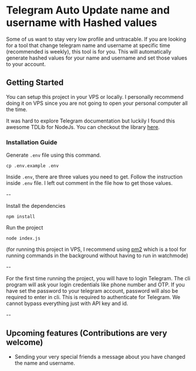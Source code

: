 # Telegram Auto Update name and username with Hashed values

Some of us want to stay very low profile and untracable. If you are looking for a tool that change telegram name and username at specific time (recommended is weekly), this tool is for you. This will automatically generate hashed values for your name and username and set those values to your account.

## Getting Started

You can setup this project in your VPS or locally. I personally recommend doing it on VPS since you are not going to open your personal computer all the time.

It was hard to explore Telegram documentation but luckily I found this awesome TDLib for NodeJs. You can checkout the library [here](https://https://github.com/Bannerets/tdl).

### Installation Guide

Generate `.env` file using this command.

`cp .env.example .env`

Inside `.env`, there are three values you need to get. Follow the instruction inside `.env` file. I left out comment in the file how to get those values.

--

Install the dependencies

`npm install`

Run the project

`node index.js`

(for running this project in VPS, I recommend using [pm2](https://https://pm2.keymetrics.io/) which is a tool for running commands in the background without having to run in watchmode)

--

For the first time running the project, you will have to login Telegram. The cli program will ask your login credentials like phone number and OTP. If you have set the password to your telegram account, password will also be required to enter in cli. This is required to authenticate for Telegram. We cannot bypass everything just with API key and id.

--

## Upcoming features (Contributions are very welcome)

- Sending your very special friends a message about you have changed the name and username.

